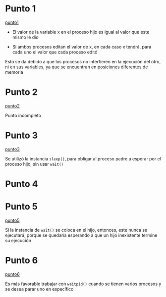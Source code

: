 # Punto 1

[punto1](punto1.c)

* El valor de la variable x en el proceso hijo es igual al valor que este mismo
le dio

* Si ambos procesos editan el valor de x, en cada caso x tendrá, para cada uno el valor
que cada proceso editó

Esto se da debido a que los procesos no interfieren en la ejecución del otro, ni
en sus variables, ya que se encuentran en posiciones diferentes de memoria

# Punto 2
[punto2](punto2.c)

Punto incompleto

# Punto 3
[punto3](punto3.c)

Se utilizó la instancia `sleep()`, para obligar al proceso padre a 
esperar 
por el proceso hijo, sin usar `wait()`

# Punto 4



# Punto 5
[punto5](punto5.c)

Si la instancia de `wait()` se coloca en el hijo, entonces, este nunca 
se ejecutará, porque se quedaría esperando a que un hijo inexistente 
termine su ejecución


# Punto 6
[punto6](punto6.c)

Es más favorable trabajar con `waitpid()` cuando se tienen varios 
procesos y se desea parar uno en específico

